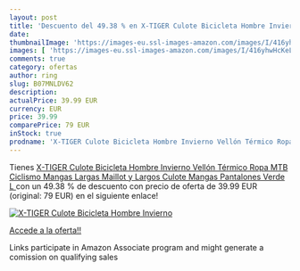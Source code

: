 ```yaml
---
layout: post
title: 'Descuento del 49.38 % en X-TIGER Culote Bicicleta Hombre Invierno'
date: 
thumbnailImage: 'https://images-eu.ssl-images-amazon.com/images/I/416yhwHcKeL._SL200_.jpg'
images: [ 'https://images-eu.ssl-images-amazon.com/images/I/416yhwHcKeL._SL200_.jpg' ]
comments: true
category: ofertas
author: ring
slug: B07MNLDV62
description:
actualPrice: 39.99 EUR
currency: EUR
price: 39.99
comparePrice: 79 EUR
inStock: true
prodname: 'X-TIGER Culote Bicicleta Hombre Invierno Vellón Térmico Ropa MTB Ciclismo Mangas Largas Maillot y Largos Culote Mangas Pantalones  Verde L '
---
```


Tienes [X-TIGER Culote Bicicleta Hombre Invierno Vellón Térmico Ropa MTB Ciclismo Mangas Largas Maillot y Largos Culote Mangas Pantalones  Verde L ](https://www.amazon.es/dp/B07MNLDV62/?tag=tolees-21) con un 49.38 % de descuento con precio de oferta de 39.99 EUR (original: 79 EUR) en el siguiente enlace!

[![X-TIGER Culote Bicicleta Hombre Invierno](https://images-eu.ssl-images-amazon.com/images/I/416yhwHcKeL._SL200_.jpg)](https://www.amazon.es/dp/B07MNLDV62/?tag=tolees-21)

[Accede a la oferta!!](https://www.amazon.es/dp/B07MNLDV62/?tag=tolees-21)

Links participate in Amazon Associate program and might generate a comission on qualifying sales



